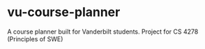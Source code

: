# vu-course-planner
A course planner built for Vanderbilt students. Project for CS 4278 (Principles of SWE)
